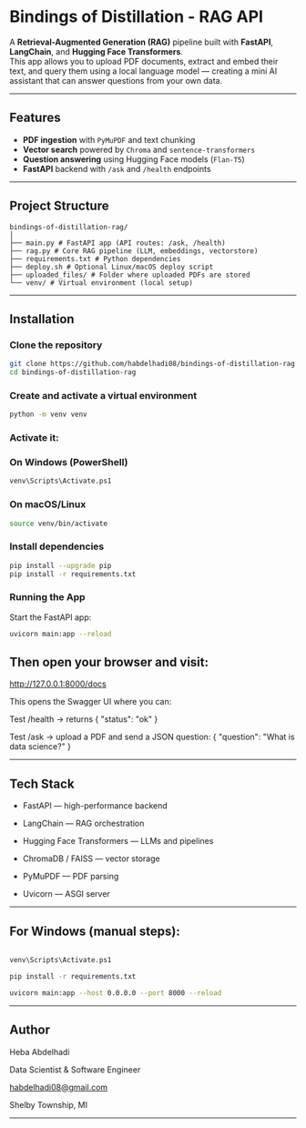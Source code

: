 # Bindings of Distillation - RAG API

A **Retrieval-Augmented Generation (RAG)** pipeline built with **FastAPI**, **LangChain**, and **Hugging Face Transformers**.  
This app allows you to upload PDF documents, extract and embed their text, and query them using a local language model — creating a mini AI assistant that can answer questions from your own data.

---

## Features

- **PDF ingestion** with `PyMuPDF` and text chunking  
- **Vector search** powered by `Chroma` and `sentence-transformers`  
- **Question answering** using Hugging Face models (`Flan-T5`)  
- **FastAPI** backend with `/ask` and `/health` endpoints  

---

## Project Structure

```
bindings-of-distillation-rag/
│
├── main.py # FastAPI app (API routes: /ask, /health)
├── rag.py # Core RAG pipeline (LLM, embeddings, vectorstore)
├── requirements.txt # Python dependencies
├── deploy.sh # Optional Linux/macOS deploy script
├── uploaded_files/ # Folder where uploaded PDFs are stored
└── venv/ # Virtual environment (local setup)
```

---

## Installation

### Clone the repository

```bash
git clone https://github.com/habdelhadi08/bindings-of-distillation-rag.git
cd bindings-of-distillation-rag
```
### Create and activate a virtual environment

```bash
python -m venv venv
```
### Activate it:
### On Windows (PowerShell)

```bash
venv\Scripts\Activate.ps1
```
### On macOS/Linux

```bash
source venv/bin/activate
```

### Install dependencies

```bash
pip install --upgrade pip
pip install -r requirements.txt
```

### Running the App
Start the FastAPI app:

```bash
uvicorn main:app --reload
```
## Then open your browser and visit:
http://127.0.0.1:8000/docs

This opens the Swagger UI where you can:

Test /health → returns { "status": "ok" }

Test /ask → upload a PDF and send a JSON question:
{
  "question": "What is data science?"
}

---

## Tech Stack

- FastAPI — high-performance backend

- LangChain — RAG orchestration

- Hugging Face Transformers — LLMs and pipelines

- ChromaDB / FAISS — vector storage

- PyMuPDF — PDF parsing

- Uvicorn — ASGI server

---

## For Windows (manual steps):

```bash

venv\Scripts\Activate.ps1

pip install -r requirements.txt

uvicorn main:app --host 0.0.0.0 --port 8000 --reload
```
---

## Author

Heba Abdelhadi

Data Scientist & Software Engineer

habdelhadi08@gmail.com

Shelby Township, MI

---



